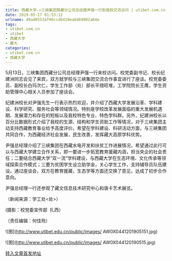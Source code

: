 ```yaml
---
title: 西藏大学->三峡集团西藏分公司总经理尹强一行到我校交流访问 | utibet.com.cn
date: 2019-05-17 01:53:12
urlname: 49ad0553af96ccdb419ea6d69002a64e
tags: 
- utibet.com.cn
- utibet
- 西藏大学
- 藏大
categories:
- utibet.com.cn
- 西藏大学
---
```



5月13日，三峡集团西藏分公司总经理尹强一行来校访问。校党委副书记、校长纪建洲同志会见了来宾，双方就学校与三峡集团交流合作事宜进行了座谈。校党委委员、副校长白玛次仁，学生工作部（处）部长平措旺堆，工学院院长王鹰，学生资助管理中心相关人员参加了座谈会。

纪建洲校长对尹强先生一行表示热烈欢迎，并介绍了西藏大学发展沿革、学科建设、科学研究、服务社会等领域情况。特别是学校改革发展面临的重大发展机遇期、发展潜力和存在的短板以及我校特色专业、特色学科群。另外，纪建洲校长以百分比数据形式介绍了我校的生源、结构和学生资助工作等情况，对于三峡集团主动支持西藏教育事业给予高度评价。希望在学科建设、科研活动方面，与三峡集团共同合作，为西藏经济社会发展，民生改善，发挥藏大高原学科优势。

尹强总经理介绍了三峡集团在西藏水电开发和扶贫工作进展情况，希望通过此行可以与西藏大学建立合作关系，即一要进一步拓宽教育援藏内涵，担当央企的社会责任；二要结合西藏大学“双一流”学科建设，与西藏大学在生态环境、文化传承等领域探索合作模式；三要为贫困学生设立助学金，关心学生工作，支持辅导员队伍建设。通过座谈会，双方在教育援藏，生态学等方面还交换了意见，达成了初步合作意向。

尹强总经理一行还参观了藏文信息技术研究中心和唐卡艺术展览。

（新闻来源：学工处<处>）

(摄影：校党委宣传部  扎西）

（责任编辑：何佳玲）



![图](http://www.utibet.edu.cn/public/images/	AW0X0441201905151.jpg)

![图](http://www.utibet.edu.cn/public/images/	AW0X044120190515.jpg)

[转入文章首发地址](http://www.utibet.edu.cn/news/article_3_5_14947.html)